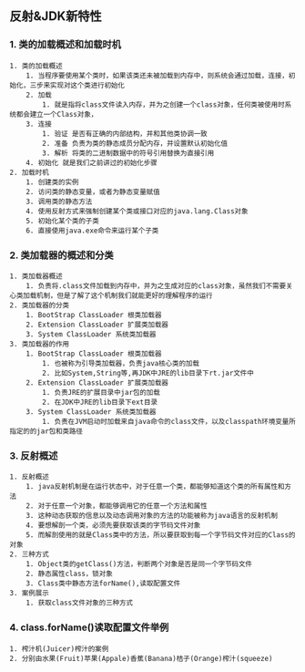 ## 反射&JDK新特性

### 1. 类的加载概述和加载时机 
    1. 类的加载概述
        1. 当程序要使用某个类时，如果该类还未被加载到内存中，则系统会通过加载，连接，初始化，三步来实现对这个类进行初始化
        2. 加载
            1. 就是指将class文件读入内存，并为之创建一个class对象，任何类被使用时系统都会建立一个Class对象，
        3. 连接
            1. 验证 是否有正确的内部结构，并和其他类协调一致
            2. 准备 负责为类的静态成员分配内存，并设置默认初始化值
            3. 解析 将类的二进制数据中的符号引用替换为直接引用
        4. 初始化 就是我们之前讲过的初始化步骤
    2. 加载时机
        1. 创建类的实例
        2. 访问类的静态变量，或者为静态变量赋值
        3. 调用类的静态方法
        4. 使用反射方式来强制创建某个类或接口对应的java.lang.Class对象
        5. 初始化某个类的子类
        6. 直接使用java.exe命令来运行某个子类

### 2. 类加载器的概述和分类
    1. 类加载器概述
        1. 负责将.class文件加载到内存中，并为之生成对应的class对象，虽然我们不需要关心类加载机制，但是了解了这个机制我们就能更好的理解程序的运行
    2. 类加载器的分类
        1. BootStrap ClassLoader 根类加载器
        2. Extension ClassLoader 扩展类加载器
        3. System ClassLoader 系统类加载器
    3. 类加载器的作用
        1. BootStrap ClassLoader 根类加载器
            1. 也被称为引导类加载器，负责java核心类的加载
            2. 比如System,String等,再JDK中JRE的lib目录下rt.jar文件中
        2. Extension ClassLoader 扩展类加载器
            1. 负责JRE的扩展目录中jar包的加载
            2. 在JDK中JRE的lib目录下ext目录
        3. System ClassLoader 系统类加载器
            1. 负责在JVM启动时加载来自java命令的class文件，以及classpath环境变量所指定的的jar包和类路径

### 3. 反射概述
    1. 反射概述
        1. java反射机制是在运行状态中，对于任意一个类，都能够知道这个类的所有属性和方法
        2. 对于任意一个对象，都能够调用它的任意一个方法和属性
        3. 这种动态获取的信息以及动态调用对象的方法的功能被称为java语言的反射机制
        4. 要想解剖一个类，必须先要获取该类的字节码文件对象
        5. 而解剖使用的就是Class类中的方法，所以要获取到每一个字节码文件对应的Class的对象
    2. 三种方式
        1. Object类的getClass()方法，判断两个对象是否是同一个字节码文件
        2. 静态属性class，锁对象
        3. Class类中静态方法forName(),读取配置文件
    3. 案例展示
        1. 获取class文件对象的三种方式
   
### 4. class.forName()读取配置文件举例
    1. 榨汁机(Juicer)榨汁的案例
    2. 分别由水果(Fruit)苹果(Appale)香蕉(Banana)桔子(Orange)榨汁(squeeze)